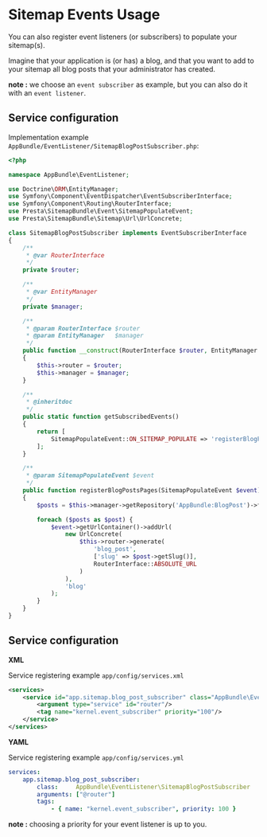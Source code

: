 # Sitemap Events Usage

You can also register event listeners (or subscribers) to populate your sitemap(s).

Imagine that your application is (or has) a blog, and that you want to add to your sitemap
all blog posts that your administrator has created.

**note :** we choose an `event subscriber` as example, but you can also do it with an `event listener`.


## Service configuration

Implementation example `AppBundle/EventListener/SitemapBlogPostSubscriber.php`:

```php
<?php

namespace AppBundle\EventListener;

use Doctrine\ORM\EntityManager;
use Symfony\Component\EventDispatcher\EventSubscriberInterface;
use Symfony\Component\Routing\RouterInterface;
use Presta\SitemapBundle\Event\SitemapPopulateEvent;
use Presta\SitemapBundle\Sitemap\Url\UrlConcrete;

class SitemapBlogPostSubscriber implements EventSubscriberInterface
{
    /**
     * @var RouterInterface
     */
    private $router;

    /**
     * @var EntityManager
     */
    private $manager;

    /**
     * @param RouterInterface $router
     * @param EntityManager   $manager
     */
    public function __construct(RouterInterface $router, EntityManager $manager)
    {
        $this->router = $router;
        $this->manager = $manager;
    }

    /**
     * @inheritdoc
     */
    public static function getSubscribedEvents()
    {
        return [
            SitemapPopulateEvent::ON_SITEMAP_POPULATE => 'registerBlogPostsPages',
        ];
    }

    /**
     * @param SitemapPopulateEvent $event
     */
    public function registerBlogPostsPages(SitemapPopulateEvent $event)
    {
        $posts = $this->manager->getRepository('AppBundle:BlogPost')->findAll();

        foreach ($posts as $post) {
            $event->getUrlContainer()->addUrl(
                new UrlConcrete(
                    $this->router->generate(
                        'blog_post',
                        ['slug' => $post->getSlug()],
                        RouterInterface::ABSOLUTE_URL
                    )
                ),
                'blog'
            );
        }
    }
}
```


## Service configuration

**XML**

Service registering example `app/config/services.xml`

```xml
<services>
    <service id="app.sitemap.blog_post_subscriber" class="AppBundle\EventListener\SitemapBlogPostSubscriber">
        <argument type="service" id="router"/>
        <tag name="kernel.event_subscriber" priority="100"/>
    </service>
</services>
```

**YAML**

Service registering example `app/config/services.yml`

```yaml
services:
    app.sitemap.blog_post_subscriber:
        class:     AppBundle\EventListener\SitemapBlogPostSubscriber
        arguments: ["@router"]
        tags:
            - { name: "kernel.event_subscriber", priority: 100 }
```

**note :** choosing a priority for your event listener is up to you.
